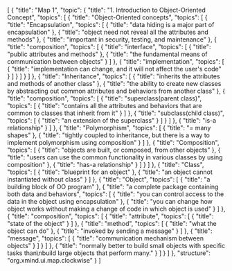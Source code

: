 [
  {
    "title": "Map 1",
    "topic": {
      "title": "1. Introduction to Object-Oriented Concept",
      "topics": [
        {
          "title": "Object-Oriented concepts",
          "topics": [
            {
              "title": "Encapsulation",
              "topics": [
                {
                  "title": "data hiding is a major part of encapsulation"
                },
                {
                  "title": "object need not reveal all the attributes and methods"
                },
                {
                  "title": "important in security, testing, and maintenance"
                },
                {
                  "title": "composition",
                  "topics": [
                    {
                      "title": "interface",
                      "topics": [
                        {
                          "title": "public attributes and methods"
                        },
                        {
                          "title": "the fundamental means of communication between objects"
                        }
                      ]
                    },
                    {
                      "title": "implementation",
                      "topics": [
                        {
                          "title": "implementation can change, and it will not affect the user's code"
                        }
                      ]
                    }
                  ]
                }
              ]
            },
            {
              "title": "Inheritance",
              "topics": [
                {
                  "title": "inherits the attributes and methods of another class"
                },
                {
                  "title": "the ability to create new classes by abstracting out common attributes and behaviors from another class"
                },
                {
                  "title": "composition",
                  "topics": [
                    {
                      "title": "superclass(parent class)",
                      "topics": [
                        {
                          "title": "contains all the attributes and behaviors that are common to classes that inherit from it"
                        }
                      ]
                    },
                    {
                      "title": "subclass(child class)",
                      "topics": [
                        {
                          "title": "an extension of the superclass"
                        }
                      ]
                    }
                  ]
                },
                {
                  "title": "is-a relationship"
                }
              ]
            },
            {
              "title": "Polymorphism",
              "topics": [
                {
                  "title": "= many shapes"
                },
                {
                  "title": "tightly coupled to inheritance, but there is a way to implement polymorphism using composition"
                }
              ]
            },
            {
              "title": "Composition",
              "topics": [
                {
                  "title": "objects are built, or composed, from other objects"
                },
                {
                  "title": "users can use the common functionality in various classes by using composition"
                },
                {
                  "title": "has-a relationship"
                }
              ]
            }
          ]
        },
        {
          "title": "Class",
          "topics": [
            {
              "title": "blueprint for an object"
            },
            {
              "title": "an object cannot instantiated without class"
            }
          ]
        },
        {
          "title": "Object",
          "topics": [
            {
              "title": "a building block of OO program"
            },
            {
              "title": "a complete package containing both data and behaviors",
              "topics": [
                {
                  "title": "you can control access to the data in the object using encapsulation"
                },
                {
                  "title": "you can change how object works without making a change of code in which object is used"
                }
              ]
            },
            {
              "title": "composition",
              "topics": [
                {
                  "title": "attribute",
                  "topics": [
                    {
                      "title": "state of the object"
                    }
                  ]
                },
                {
                  "title": "method",
                  "topics": [
                    {
                      "title": "what the object can do"
                    },
                    {
                      "title": "invoked by sending a message"
                    }
                  ]
                },
                {
                  "title": "message",
                  "topics": [
                    {
                      "title": "communication mechanism between objects"
                    }
                  ]
                }
              ]
            },
            {
              "title": "normally better to build small objects with specific tasks than\nbuild large objects that perform many."
            }
          ]
        }
      ]
    },
    "structure": "org.xmind.ui.map.clockwise"
  }
]